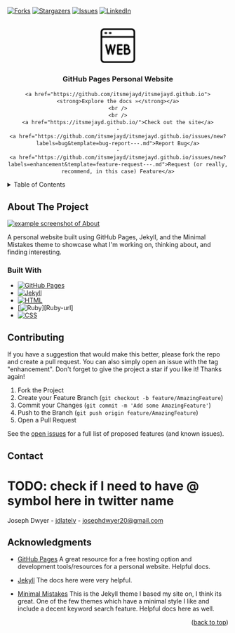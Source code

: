 <a name="readme-top"></a>
<!-- PROJECT SHIELDS -->
<!--
*** I'm using markdown "reference style" links for readability.
*** Reference links are enclosed in brackets [ ] instead of parentheses ( ).
*** See the bottom of this document for the declaration of the reference variables
*** for contributors-url, forks-url, etc. This is an optional, concise syntax you may use.
*** https://www.markdownguide.org/basic-syntax/#reference-style-links
-->
[![Forks][forks-shield]][forks-url]
[![Stargazers][stars-shield]][stars-url]
[![Issues][issues-shield]][issues-url]
[![LinkedIn][linkedin-shield]][linkedin-url]



<!-- PROJECT LOGO -->
<br />
<div align="center">
  <a href="https://github.com/itsmejayd/itsmejayd.github.io">
    <img src="/assets/images/icons8-website-64.png" alt="Logo" width="80" height="80">
  </a>

<h3 align="center">GitHub Pages Personal Website</h3>

  <p align="center">

    <a href="https://github.com/itsmejayd/itsmejayd.github.io"><strong>Explore the docs »</strong></a>
    <br />
    <br />
    <a href="https://itsmejayd.github.io/">Check out the site</a>
    ·
    <a href="https://github.com/itsmejayd/itsmejayd.github.io/issues/new?labels=bug&template=bug-report---.md">Report Bug</a>
    ·
    <a href="https://github.com/itsmejayd/itsmejayd.github.io/issues/new?labels=enhancement&template=feature-request---.md">Request (or really, recommend, in this case) Feature</a>
  </p>
</div>



<!-- TABLE OF CONTENTS -->
<details>
  <summary>Table of Contents</summary>
  <ol>
    <li>
      <a href="#about-the-project">About The Project</a>
      <ul>
        <li><a href="#built-with">Built With</a></li>
      </ul>
    <li><a href="#contributing">Contributing</a></li>
    <li><a href="#contact">Contact</a></li>
    <li><a href="#acknowledgments">Acknowledgments</a></li>
  </ol>
</details>



<!-- ABOUT THE PROJECT -->
## About The Project

[![example screenshot of About][product-screenshot]](https://itsmejayd.github.io/assets/images/website_screenshot.png)

A personal website built using GitHub Pages, Jekyll, and the Minimal Mistakes theme to showcase what I'm working on, thinking about, and finding interesting.

### Built With

* [![GitHub Pages][pages.github.com]][GitHub Pages-url]
* [![Jekyll][jekyllrb.com]][Jekyll-url]
* [![HTML][html.spec.whatwg.org]][HTML-url]
* [![Ruby][www.ruby-lang.org]][Ruby-url]
* [![CSS][sass-lang.com]][CSS-url]


<!-- CONTRIBUTING -->
## Contributing

If you have a suggestion that would make this better, please fork the repo and create a pull request. You can also simply open an issue with the tag "enhancement".
Don't forget to give the project a star if you like it! Thanks again!

1. Fork the Project
2. Create your Feature Branch (`git checkout -b feature/AmazingFeature`)
3. Commit your Changes (`git commit -m 'Add some AmazingFeature'`)
4. Push to the Branch (`git push origin feature/AmazingFeature`)
5. Open a Pull Request

See the [open issues](https://github.com/itsmejayd/itsmejayd.github.io/issues) for a full list of proposed features (and known issues).



<!-- CONTACT -->
## Contact

# TODO: check if I need to have @ symbol here in twitter name
Joseph Dwyer - [jdlately](https://twitter.com/jdlately) - josephdwyer20@gmail.com



<!-- ACKNOWLEDGMENTS -->
## Acknowledgments

* [GitHub Pages](https://pages.github.com/) A great resource for a free hosting option and development tools/resources for a personal website. Helpful docs.

* [Jekyll](https://jekyllrb.com/) The docs here were very helpful.

* [Minimal Mistakes](https://mmistakes.github.io/minimal-mistakes/) This is the Jekyll theme I based my site on, I think its great. One of the few themes which have a minimal style I like and include a decent keyword search feature. Helpful docs here as well.


<p align="right">(<a href="#readme-top">back to top</a>)</p>

<!-- https://www.markdownguide.org/basic-syntax/#reference-style-links -->
[forks-shield]: https://img.shields.io/github/forks/itsmejayd/itsmejayd.github.io.svg?style=for-the-badge
[forks-url]: https://github.com/itsmejayd/itsmejayd.github.io/network/members
[stars-shield]: https://img.shields.io/github/stars/itsmejayd/itsmejayd.github.io.svg?style=for-the-badge
[stars-url]: https://github.com/itsmejayd/itsmejayd.github.io/stargazers
[issues-shield]: https://img.shields.io/github/issues/itsmejayd/itsmejayd.github.io.svg?style=for-the-badge
[issues-url]: https://github.com/itsmejayd/itsmejayd.github.io/issues
[linkedin-shield]: https://img.shields.io/badge/-LinkedIn-black.svg?style=for-the-badge&logo=linkedin&colorB=555
[linkedin-url]: https://linkedin.com/in/josephdwyer20
[product-screenshot]: assets/images/website_screenshot
[pages.github.com]: https://img.shields.io/badge/GitHub%20Pages-222222?style=for-the-badge&logo=GitHub%20Pages&logoColor=white
[GitHub Pages-url]: https://pages.github.com/
[Jekyllrb.com]: https://img.shields.io/badge/Jekyll-CC0000?style=for-the-badge&logo=Jekyll&logoColor=white
[Jekyll-url]: https://jekyllrb.com/
[html.spec.whatwg.org]: https://img.shields.io/badge/HTML5-E34F26?style=for-the-badge&logo=html5&logoColor=white
[HTML-url]: https://html.spec.whatwg.org/
[www.ruby-lang.org]: https://img.shields.io/badge/Ruby-CC342D?style=for-the-badge&logo=ruby&logoColor=white
[Ruby-url]: https://www.ruby-lang.org/en/
[sass-lang.com]: 	https://img.shields.io/badge/CSS3-1572B6?style=for-the-badge&logo=css3&logoColor=white
[CSS-url]: https://sass-lang.com/
